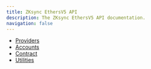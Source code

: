 ```yaml
---
title: ZKsync EthersV5 API
description: The ZKsync EthersV5 API documentation.
navigation: false
---
```


- [Providers](/zksync-era/sdk/js/ethers/api/v5/providers)
- [Accounts](/zksync-era/sdk/js/ethers/api/v5/accounts)
- [Contract](/zksync-era/sdk/js/ethers/api/v5/contract)
- [Utilities](/zksync-era/sdk/js/ethers/api/v5/utilities)
